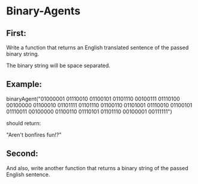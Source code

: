 # Binary-Agents

## First:

Write a function that returns an English translated sentence of the passed binary string.

The binary string will be space separated.

## Example:

binaryAgent("01000001 01110010 01100101 01101110 00100111 01110100 00100000 01100010 01101111 01101110 01100110 01101001 01110010 01100101 01110011 00100000 01100110 01110101 01101110 00100001 00111111") 

should return:

 "Aren't bonfires fun!?"

## Second:

And also, write another function that returns a binary string of the passed English sentence.